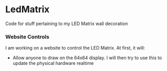# LedMatrix
Code for stuff pertaining to my LED Matrix wall decoration


### Website Controls
I am working on a website to control the LED Matrix. At first, it will:
* Allow anyone to draw on the 64x64 display. I will then try to use this to update the physical hardware realtime